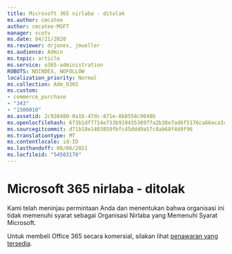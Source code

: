 ```yaml
---
title: Microsoft 365 nirlaba - ditolak
ms.author: cmcatee
author: cmcatee-MSFT
manager: scotv
ms.date: 04/21/2020
ms.reviewer: drjones, jmueller
ms.audience: Admin
ms.topic: article
ms.service: o365-administration
ROBOTS: NOINDEX, NOFOLLOW
localization_priority: Normal
ms.collection: Adm_O365
ms.custom:
- commerce_purchase
- "343"
- "1500010"
ms.assetid: 2c928480-0a18-47dc-871e-8b8558c9048b
ms.openlocfilehash: 6f3b1df7714e733b91943530977a2b38e7ad6f5176ca66aca3c4b950c67236f0
ms.sourcegitcommit: d71b18e1403859fbfc45ddd9a57c8ab68f4d9f96
ms.translationtype: MT
ms.contentlocale: id-ID
ms.lasthandoff: 08/06/2021
ms.locfileid: "54503178"
---
```

# <a name="microsoft-365-for-nonprofits---declined"></a>Microsoft 365 nirlaba - ditolak

Kami telah meninjau permintaan Anda dan menentukan bahwa organisasi ini tidak memenuhi syarat sebagai Organisasi Nirlaba yang Memenuhi Syarat Microsoft.
  
Untuk membeli Office 365 secara komersial, silakan lihat [penawaran yang tersedia](https://portal.office.com/AdminPortal/Home).
